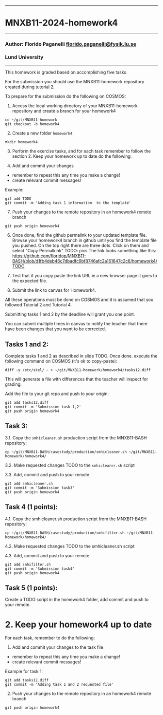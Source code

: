 --------------------------------------------------------
# MNXB11-2024-homework4
--------------------------------------------------------
### Author: Florido Paganelli florido.paganelli@fysik.lu.se
###         Lund University
--------------------------------------------------------

This homework is graded based on accomplishing five tasks.

For the submission you should use the MNXB11-homework repository created during tutorial 2.

To prepare for the submission do the following on COSMOS:

1) Access the local working directory of your MNXB11-homework repository and create a branch for your homework4
```
cd ~/git/MNXB11-homework
git checkout -b homework4
```

2) Create a new folder `homework4`
```
mkdir homework4
```

3) Perform the exercise tasks, and for each task remember to follow the section 2. Keep your homework up to date do the following:

5) Add and commit your changes 
  - remember to repeat this any time you make a change!
  - create relevant commit messages!

Example:
```
git add TODO
git commit -m 'Adding task 1 information  to the template'
```

7) Push your changes to the remote repository in an homework4 remote branch
```
git push origin homework4
```

6) Once done, find the github permalink to your updated template file.
Browse your homework4 branch in github until you find the template file you pushed.
On the top right there are three dots. Click on them and select "Copy Permalkink"
TODO: pics
The link looks something like this:
https://github.com/floridop/MNXB11-BASH/blob/d1fb4deb46c7dbadfc9bf8746afc2a161647c2c8/homework4/TODO

7) Test that if you copy paste the link URL in a new browser page it goes to the expected file.

8) Submit the link to canvas for Homework4.


All these operations must be done on COSMOS and it is assumed
that you followed Tutorial 2 and Tutorial 4.

Submitting tasks 1 and 2 by the deadline will grant you one point.

You can submit multiple times in canvas to notify the teacher that there have been changes that you want to be corrected.

## Tasks 1 and 2:
Complete tasks 1 and 2 as described in slide TODO.
Once done. execute the following command on COSMOS (it's ok to copy-paste):
```
diff -y /etc/skel/ ~ > ~/git/MNXB11-homework/homework4/tasks12.diff
```

This will generate a file with differences that the teacher will inspect for grading.

Add the file to your git repo and push to your origin:

```
git add tasks12.diff
git commit -m 'Submission task 1,2'
git push origin homework4
```

## Task 3:
3.1. Copy the `smhicleaner.sh` production script from the MNXB11-BASH repository:
```
cp ~/git/MNXB11-BASH/casestudy/production/smhicleaner.sh ~/git/MNXB11-homework/homework4/
```  

3.2. Make requested changes TODO to the `smhicleaner.sh` script

3.3. Add, commit and push to your remote

```
git add smhicleaner.sh
git commit -m 'Submission task3'
git push origin homework4
```

## Task 4 (1 points):
4.1. Copy the smhicleaner.sh production script from the MNXB11-BASH repository:
```
cp ~/git/MNXB11-BASH/casestudy/production/smhifilter.sh ~/git/MNXB11-homework/homework4/
```

4.2. Make requested changes TODO to the smhicleaner.sh script

4.3. Add, commit and push to your remote

```
git add smhifilter.sh
git commit -m 'Submission task4'
git push origin homework4
```

## Task 5 (1 points):
Create a TODO script in the homework4 folder, add commit and push to your remote.


# 2. Keep your homework4 up to date

For each task, remember to do the following:

1) Add and commit your changes to the task file
  - remember to repeat this any time you make a change!
  - create relevant commit messages!

Example for task 1:
```
git add tasks12.diff
git commit -m 'Adding task 1 and 2 requested file'
```

2) Push your changes to the remote repository in an homework4 remote branch
```
git push origin homework4
```



